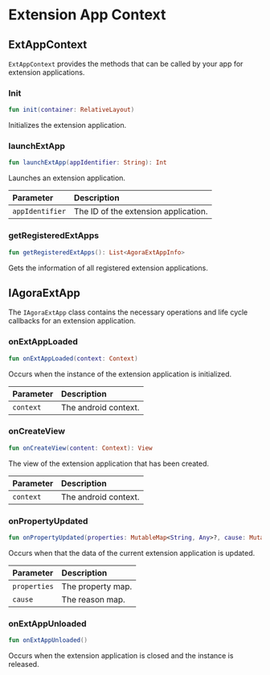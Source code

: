 # Extension App Context

## ExtAppContext

`ExtAppContext` provides the methods that can be called by your app for extension applications.

### Init

```kotlin
fun init(container: RelativeLayout)
```

Initializes the extension application.

### launchExtApp

```kotlin
fun launchExtApp(appIdentifier: String): Int
```

Launches an extension application.

| Parameter | Description |
| :-------------- | :-------------- |
| `appIdentifier` | The ID of the extension application. |

### getRegisteredExtApps

```kotlin
fun getRegisteredExtApps(): List<AgoraExtAppInfo>
```

Gets the information of all registered extension applications.

## IAgoraExtApp

The `IAgoraExtApp` class contains the necessary operations and life cycle callbacks for an extension application.

### onExtAppLoaded

```kotlin
fun onExtAppLoaded(context: Context)
```

Occurs when the instance of the extension application is initialized.

| Parameter | Description |
| :-------- | :--------------- |
| `context` | The android context. |

### onCreateView

```kotlin
fun onCreateView(content: Context): View
```

The view of the extension application that has been created.

| Parameter | Description |
| :-------- | :--------------- |
| `context` | The android context. |

### onPropertyUpdated

```kotlin
fun onPropertyUpdated(properties: MutableMap<String, Any>?, cause: MutableMap<String, Any?>?)
```

Occurs when that the data of the current extension application is updated.

| Parameter | Description |
| :----------- | :----------- |
| `properties` | The property map. |
| `cause` | The reason map. |

### onExtAppUnloaded

```kotlin
fun onExtAppUnloaded()
```

Occurs when the extension application is closed and the instance is released.
